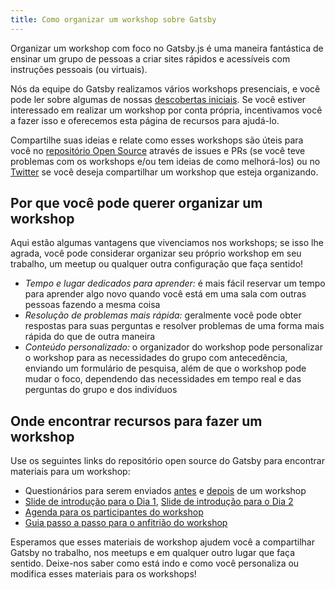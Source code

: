 ```yaml
---
title: Como organizar um workshop sobre Gatsby
---
```


Organizar um workshop com foco no Gatsby.js é uma maneira fantástica de ensinar um grupo de pessoas a criar sites rápidos e acessíveis com instruções pessoais (ou virtuais).

Nós da equipe do Gatsby realizamos vários workshops presenciais, e você pode ler sobre algumas de nossas [descobertas iniciais](https://www.gatsbyjs.org/blog/2018-05-31-open-sourcing-gatsby-workshops/). Se você estiver interessado em realizar um workshop por conta própria, incentivamos você a fazer isso e oferecemos esta página de recursos para ajudá-lo.

Compartilhe suas ideias e relate como esses workshops são úteis para você no [repositório Open Source](https://github.com/gatsbyjs/gatsby) através de issues e PRs (se você teve problemas com os workshops e/ou tem ideias de como melhorá-los) ou no [Twitter](https://twitter.com/gatsbyjs) se você deseja compartilhar um workshop que esteja organizando.

## Por que você pode querer organizar um workshop

Aqui estão algumas vantagens que vivenciamos nos workshops; se isso lhe agrada, você pode considerar organizar seu próprio workshop em seu trabalho, um meetup ou qualquer outra configuração que faça sentido!

- _Tempo e lugar dedicados para aprender:_ é mais fácil reservar um tempo para aprender algo novo quando você está em uma sala com outras pessoas fazendo a mesma coisa
- _Resolução de problemas mais rápida:_ geralmente você pode obter respostas para suas perguntas e resolver problemas de uma forma mais rápida do que de outra maneira
- _Conteúdo personalizado:_ o organizador do workshop pode personalizar o workshop para as necessidades do grupo com antecedência, enviando um formulário de pesquisa, além de que o workshop pode mudar o foco, dependendo das necessidades em tempo real e das perguntas do grupo e dos indivíduos

## Onde encontrar recursos para fazer um workshop

Use os seguintes links do repositório open source do Gatsby para encontrar materiais para um workshop:

- Questionários para serem enviados [antes](https://docs.google.com/a/gatsbyjs.com/forms/d/1S6diwCjR36VSJod7DGL0ZpESx3KdaNGiB4Szl4hOpg0/edit?usp=sharing) e [depois](https://docs.google.com/a/gatsbyjs.com/forms/d/1iKok_QJHSav51_668QneqwxOFOMw_WNDPnX0PdBfUVA/edit?usp=sharing) de um workshop
- [Slide de introdução para o Dia 1](https://docs.google.com/presentation/d/1fQNLvf1C8kj4rY-hVVY5zCsxy0z03gGkiqc-wiHHYhI/edit?usp=sharing), [Slide de introdução para o Dia 2](https://docs.google.com/presentation/d/1w_0CGX2DNUDAIDT0MCaCPNqA_0HgamutaECP8kZ3yyI/edit?usp=sharing)
- [Agenda para os participantes do workshop](https://docs.google.com/document/d/1gn5dk5RkuOXgZatd-Ow4XGqKY1NWZVCaUhyOwrRP0JE/edit?usp=sharing)
- [Guia passo a passo para o anfitrião do workshop](https://docs.google.com/document/d/1epeLO_7xkbd-WvPDCEZZ8f2GV5uMLHHM_UIhpZxqRbo/edit?usp=sharing)

Esperamos que esses materiais de workshop ajudem você a compartilhar Gatsby no trabalho, nos meetups e em qualquer outro lugar que faça sentido. Deixe-nos saber como está indo e como você personaliza ou modifica esses materiais para os workshops!
